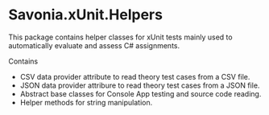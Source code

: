 # Savonia.xUnit.Helpers

This package contains helper classes for xUnit tests mainly used to automatically evaluate and assess C# assignments.

Contains

- CSV data provider attribute to read theory test cases from a CSV file.
- JSON data provider attribure to read theory test cases from a JSON file.
- Abstract base classes for Console App testing and source code reading.
- Helper methods for string manipulation.
